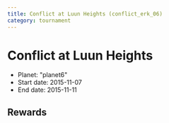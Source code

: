 ```yaml
---
title: Conflict at Luun Heights (conflict_erk_06)
category: tournament
---
```

# Conflict at Luun Heights

  * Planet: "planet6"
  * Start date: 2015-11-07
  * End date: 2015-11-11

## Rewards

